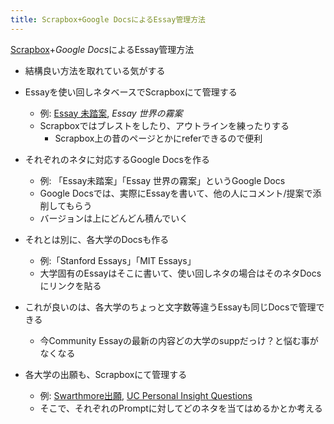 ```yaml
---
title: Scrapbox+Google DocsによるEssay管理方法
---
```


[Scrapbox](Scrapbox.md)+*Google Docs*によるEssay管理方法

* 結構良い方法を取れている気がする

* Essayを使い回しネタベースでScrapboxにて管理する
  
  * 例: [Essay 未踏案](Essay%20%E6%9C%AA%E8%B8%8F%E6%A1%88.md), *Essay 世界の霧案*
  * Scrapboxではブレストをしたり、アウトラインを練ったりする
    * Scrapbox上の昔のページとかにreferできるので便利
* それぞれのネタに対応するGoogle Docsを作る
  
  * 例: 「Essay未踏案」「Essay 世界の霧案」というGoogle Docs
  * Google Docsでは、実際にEssayを書いて、他の人にコメント/提案で添削してもらう
  * バージョンは上にどんどん積んでいく
* それとは別に、各大学のDocsも作る
  
  * 例:「Stanford Essays」「MIT Essays」
  * 大学固有のEssayはそこに書いて、使い回しネタの場合はそのネタDocsにリンクを貼る
* これが良いのは、各大学のちょっと文字数等違うEssayも同じDocsで管理できる
  
  * 今Community Essayの最新の内容どの大学のsuppだっけ？と悩む事がなくなる
* 各大学の出願も、Scrapboxにて管理する
  
  * 例: [Swarthmore出願](Swarthmore%E5%87%BA%E9%A1%98.md), [UC Personal Insight Questions](UC%20Personal%20Insight%20Questions.md)
  * そこで、それぞれのPromptに対してどのネタを当てはめるかとか考える
